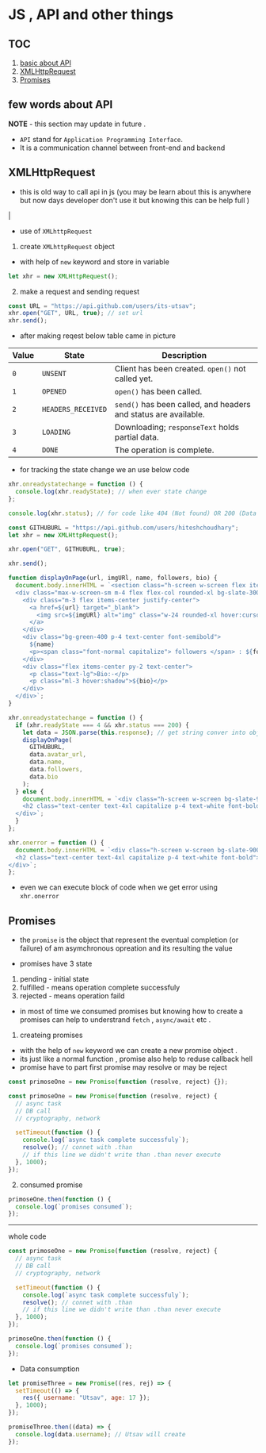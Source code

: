 # JS , API and other things

## TOC

1. [basic about API](#few-words-about-api)
2. [XMLHttpRequest](#xmlhttprequest)
3. [Promises](#promises)

## few words about API

**NOTE** - this section may update in future .

- `API` stand for `Application Programming Interface`.
- It is a communication channel between front-end and backend

## XMLHttpRequest

- this is old way to call api in js (you may be learn about this is anywhere but now days developer don't use it but knowing this can be help full )

|

- use of `XMLhttpRequest`

1. create `XMLhttpRequest` object

- with help of `new` keyword and store in variable

```js
let xhr = new XMLHttpRequest();
```

2. make a request and sending request

```js
const URL = "https://api.github.com/users/its-utsav";
xhr.open("GET", URL, true); // set url
xhr.send();
```

- after making reqest below table came in picture

| Value | State              | Description                                                     |
| ----- | ------------------ | --------------------------------------------------------------- |
| `0`   | `UNSENT`           | Client has been created. `open()` not called yet.               |
| `1`   | `OPENED`           | `open()` has been called.                                       |
| `2`   | `HEADERS_RECEIVED` | `send()` has been called, and headers and status are available. |
| `3`   | `LOADING`          | Downloading; `responseText` holds partial data.                 |
| `4`   | `DONE`             | The operation is complete.                                      |

- for tracking the state change we an use below code

```js
xhr.onreadystatechange = function () {
  console.log(xhr.readyState); // when ever state change
};

console.log(xhr.status); // for code like 404 (Not found) OR 200 (Data recieve) etc
```

```js
const GITHUBURL = "https://api.github.com/users/hiteshchoudhary";
let xhr = new XMLHttpRequest();

xhr.open("GET", GITHUBURL, true);

xhr.send();

function displayOnPage(url, imgURl, name, followers, bio) {
  document.body.innerHTML = `<section class="h-screen w-screen flex items-center justify-center text-black">
  <div class="max-w-screen-sm m-4 flex flex-col rounded-xl bg-slate-300 p-2 duration-300 h-72">
    <div class="m-3 flex items-center justify-center">
      <a href=${url} target="_blank">
        <img src=${imgURl} alt="img" class="w-24 rounded-xl hover:cursor-pointer hover:shadow-2xl" title="visit gihub url" />
      </a>
    </div>
    <div class="bg-green-400 p-4 text-center font-semibold">
      ${name}
      <p><span class="font-normal capitalize"> followers </span> : ${followers}</p>
    </div>
    <div class="flex items-center py-2 text-center">
      <p class="text-lg">Bio:-</p>
      <p class="ml-3 hover:shadow">${bio}</p>
    </div>
  </div>`;
}

xhr.onreadystatechange = function () {
  if (xhr.readyState === 4 && xhr.status === 200) {
    let data = JSON.parse(this.response); // get string conver into object
    displayOnPage(
      GITHUBURL,
      data.avatar_url,
      data.name,
      data.followers,
      data.bio
    );
  } else {
    document.body.innerHTML = `<div class="h-screen w-screen bg-slate-900 flex items-center justify-center ">
    <h2 class="text-center text-4xl capitalize p-4 text-white font-bold">unable to load data from github status code :- ${xhr.status}</h2>
  </div>`;
  }
};

xhr.onerror = function () {
  document.body.innerHTML = `<div class="h-screen w-screen bg-slate-900 flex items-center justify-center ">
  <h2 class="text-center text-4xl capitalize p-4 text-white font-bold">unable to load data from github status code :- ${xhr.status}</h2>
</div>`;
};
```

- even we can execute block of code when we get error using `xhr.onerror`

## Promises

- the `promise` is the object that represent the eventual completion (or failure) of am asymchronous opreation and its resulting the value

- promises have 3 state

1. pending - initial state
2. fulfilled - means operation complete successfuly
3. rejected - means operation faild

- in most of time we consumed promises but knowing how to create a promises can help to understrand `fetch` , `async/await` etc .

1. createing promises

- with the help of `new` keyword we can create a new promise object .
- its just like a normal function , promise also help to reduse callback hell
- promise have to part first promise may resolve or may be reject

```js
const primoseOne = new Promise(function (resolve, reject) {});
```

```js
const primoseOne = new Promise(function (resolve, reject) {
  // async task
  // DB call
  // cryptography, network

  setTimeout(function () {
    console.log(`async task complete successfuly`);
    resolve(); // connet with .than
    // if this line we didn't write than .than never execute
  }, 1000);
});
```

2. consumed promise

```js
primoseOne.then(function () {
  console.log(`promises consumed`);
});
```

---

whole code

```js
const primoseOne = new Promise(function (resolve, reject) {
  // async task
  // DB call
  // cryptography, network

  setTimeout(function () {
    console.log(`async task complete successfuly`);
    resolve(); // connet with .than
    // if this line we didn't write than .than never execute
  }, 1000);
});

primoseOne.then(function () {
  console.log(`promises consumed`);
});
```

- Data consumption

```js
let promiseThree = new Promise((res, rej) => {
  setTimeout(() => {
    res({ username: "Utsav", age: 17 });
  }, 1000);
});

promiseThree.then((data) => {
  console.log(data.username); // Utsav will create 
});
```

